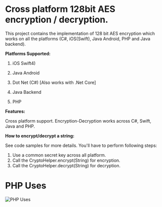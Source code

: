 Cross platform 128bit AES encryption / decryption.
========
This project contains the implementation of 128 bit AES encryption which works on all the platforms (C#, iOS(Swift), Java Android, PHP and Java backend). 

<b>Platforms Supported:</b>

1. iOS Swift4)

2. Java Android

3. Dot Net (C#) [Also works with .Net Core]

4. Java Backend

5. PHP

<b>Features:</b>

Cross platform support. Encryption-Decryption works across C#, Swift, Java and PHP. 


<b>How to encrypt/decrypt a string:</b>

See code samples for more details. You'll have to perform following steps:

1. Use a common secret key across all platform.
2. Call the CryptoHelper.encrypt(String) for encryption.
3. Call the CryptoHelper.decrypt(String) for decryption.

# PHP Uses
![PHP Uses](http://url/to/img.png)
